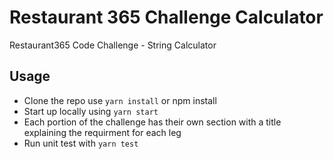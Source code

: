 # Restaurant 365 Challenge Calculator
Restaurant365 Code Challenge - String Calculator

## Usage
* Clone the repo use `yarn install` or npm install
* Start up locally using `yarn start`
* Each portion of the challenge has their own section with a title explaining the requirment for each leg
* Run unit test with `yarn test`
